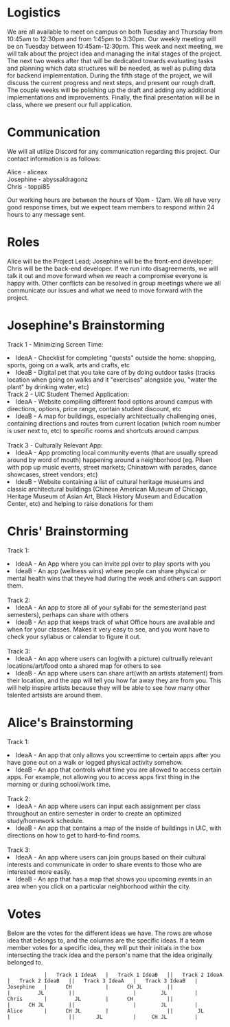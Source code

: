 # Logistics
We are all available to meet on campus on both Tuesday and Thursday from 10:45am to 12:30pm and from 1:45pm to 3:30pm. Our weekly meeting will be on Tuesday between 10:45am-12:30pm. 
This week and next meeting, we will talk about the project idea and managing the inital stages of the project. 
The next two weeks after that will be dedicated towards evaluating tasks and planning which data structures will be needed, as well as pulling data for backend implementation. 
During the fifth stage of the project, we will discuss the current progress and next steps, and present our rough draft. 
The couple weeks will be polishing up the draft and adding any additional implementations and improvements. 
Finally, the final presentation will be in class, where we present our full application. 

# Communication
We will all utilize Discord for any communication regarding this project.
Our contact information is as follows:

Alice - aliceax <br>
Josephine - abyssaldragonz <br>
Chris - toppi85 <br>

Our working hours are between the hours of 10am - 12am.
We all have very good response times, but we expect team members to respond within 24 hours to any message sent. 

# Roles
Alice will be the Project Lead; Josephine will be the front-end developer; Chris will be the back-end developer. 
If we run into disagreements, we will talk it out and move forward when we reach a compromise everyone is happy with. Other conflicts can be resolved in group meetings where we all communicate our issues and what we need to move forward with the project.

# Josephine's Brainstorming
Track 1 - Minimizing Screen Time: <br>
<li> IdeaA - Checklist for completing "quests" outside the home: shopping, sports, going on a walk, arts and crafts, etc <br>
<li> IdeaB - Digital pet that you take care of by doing outdoor tasks (tracks location when going on walks and it "exercises" alongside you, "water the plant" by drinking water, etc) 

<br>
Track 2 - UIC Student Themed Application: <br>
<li> IdeaA - Website compiling different food options around campus with directions, options, price range, contain student discount, etc <br>
<li> IdeaB - A map for buildings, especially architectually challenging ones, containing directions and routes from current location (which room number is user next to, etc) to specific rooms and shortcuts around campus <br>

<br>
Track 3 - Culturally Relevant App: <br>
<li> IdeaA - App promoting local community events (that are usually spread around by word of mouth) happening around a neighborhood (eg. Pilsen with pop up music events, street markets; Chinatown with parades, dance showcases, street vendors; etc) <br>
<li> IdeaB - Website containing a list of cultural heritage museums and classic architectural buildings (Chinese American Museum of Chicago, Heritage Museum of Asian Art, Black History Museum and Education Center, etc) and helping to raise donations for them <br>
    
# Chris' Brainstorming
Track 1: <br>
<li> IdeaA - An App where you can invite ppl over to play sports with you <br>
<li> IdeaB - An app (wellness wins) where people can share physical or mental health wins that theyve had during the week and others can support them. <br>

<br>
Track 2: <br>
<li> IdeaA - An app to store all of your syllabi for the semester(and past semesters), perhaps can share with others <br>
<li> IdeaB - An app that keeps track of what Office hours are available and when for your classes. Makes it very easy to see, and you wont have to check your syllabus or calendar to figure it out. <br>

<br>
Track 3: <br>
<li> IdeaA - An app where users can log(with a picture) cultrually relevant locations/art/food onto a shared map for others to see <br>
<li> IdeaB - An app where users can share art(with an artists statement) from their location, and the app will tell you how far away they are from you. This will help inspire artists because they will be able to see how many other talented artsists are around them. <br>

# Alice's Brainstorming
Track 1:  <br>
<li> IdeaA - An app that only allows you screentime to certain apps after you have gone out on a walk or logged physical activity somehow. <br>
<li> IdeaB - An app that controls what time you are allowed to access certain apps. For example, not allowing you to access apps first thing in the morning or during school/work time. <br>

<br>
Track 2:  <br>
<li> IdeaA - An app where users can input each assignment per class throughout an entire semester in order to create an optimized study/homework schedule. <br>
<li> IdeaB - An app that contains a map of the inside of buildings in UIC, with directions on how to get to hard-to-find rooms. <br>

<br>
Track 3: <br>
<li> IdeaA - An app where users can join groups based on their cultural interests and communicate in order to share events to those who are interested more easily. <br>
<li> IdeaB - An app that has a map that shows you upcoming events in an area when you click on a particular neighborhood within the city. <br>

# Votes
Below are the votes for the different ideas we have. The rows are whose idea that belongs to, and the columns are the specific ideas.
If a team member votes for a specific idea, they will put their initials in the box intersecting the track idea and the person's name that the idea originally belonged to.

                |   Track 1 IdeaA   |   Track 1 IdeaB   ||   Track 2 IdeaA   |   Track 2 IdeaB   ||   Track 3 IdeaA   |   Track 3 IdeaB   |
    Josephine   |      CH           |      CH JL        ||                   |         JL        ||                   |        JL         |
    Chris       |         JL        |      CH           ||                   |      CH JL        ||                   |        JL         |
    Alice       |      CH JL        |                   ||        JL         |                   ||       JL          |     CH JL         |